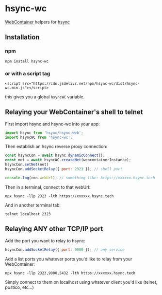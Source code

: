 # hsync-wc

[WebContainer](https://webcontainers.io/) helpers for [hsync](https://github.com/monteslu/hsync)

## Installation

### npm

`npm install hsync-wc`

### or with a script tag

```
<script src="https://cdn.jsdelivr.net/npm/hsync-wc/dist/hsync-wc.min.js"></script>
```

this gives you a global `hsyncWC` variable.

## Relaying your WebContainer's shell to telnet

First import hsync and hsync-wc into your app:

```javascript
import hsync from 'hsync/hsync-web';
import hsyncWC from 'hsync-wc';
```

Then establish an hsync reverse proxy connection:

```javascript
const hsyncCon = await hsync.dynamicConnect();
const net = await hsyncWC.createNet(webcontainerInstance);
hsyncCon.setNet(net)
hsyncCon.addSocketRelay({ port: 2323 }); // shell port

console.log(con.webUrl); // something like: https://xxxxxx.hsync.tech
```

Then in a terminal, connect to that webUrl:

```
npx hsync -llp 2323 -lth https://xxxxxx.hsync.tech
```

And in another terminal tab:

```
telnet localhost 2323
```

## Relaying ANY other TCP/IP port

Add the port you want to relay to hsync:

```javascript
hsyncCon.addSocketRelay({ port: 9000 }); // any service
```

Add a list ports you whatever ports you'd like to relay from your WebContainer:

```
npx hsync -llp 2323,9000,5432 -lth https://xxxxxx.hsync.tech
```

Simply connect to them on localhost using whatever client you'd like (telnet, postico, etc...)
